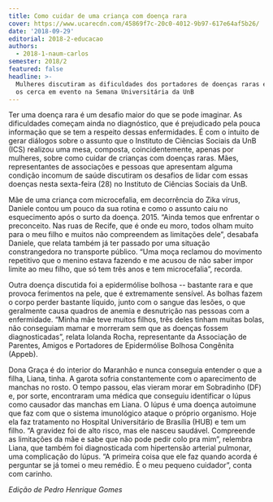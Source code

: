 ```yaml
---
title: Como cuidar de uma criança com doença rara
cover: https://www.ucarecdn.com/45869f7c-20c0-4012-9b97-617e64af5b26/
date: '2018-09-29'
editorial: 2018-2-educacao
authors:
  - 2018-1-naum-carlos
semester: 2018/2
featured: false
headline: >-
  Mulheres discutiram as dificuldades dos portadores de doenças raras e de quem
  os cerca em evento na Semana Universitária da UnB
---
```

Ter uma doença rara é um desafio maior do que se pode imaginar. As dificuldades começam ainda no diagnóstico, que é prejudicado pela pouca informação que se tem a respeito dessas enfermidades. É com o intuito de gerar diálogos sobre o assunto que o Instituto de Ciências Sociais da UnB (ICS) realizou uma mesa, composta, coincidentemente, apenas por mulheres, sobre como cuidar de crianças com doenças raras. Mães, representantes de associações e pessoas que apresentam alguma condição incomum de saúde discutiram os desafios de lidar com essas doenças nesta sexta-feira (28) no Instituto de Ciências Sociais da UnB.

Mãe de uma criança com microcefalia, em decorrência do Zika vírus, Daniele contou um pouco da sua rotina e como o assunto caiu no esquecimento após o surto da doença. 2015. “Ainda temos que enfrentar o preconceito. Nas ruas de Recife, que é onde eu moro, todos olham muito para o meu filho e muitos não compreendem as limitações dele”, desabafa Daniele, que relata também já ter passado por uma situação constrangedora no transporte público. “Uma moça reclamou do movimento repetitivo que o menino estava fazendo e me acusou de não saber impor limite ao meu filho, que só tem três anos e tem microcefalia”, recorda.

Outra doença discutida foi a epidermólise bolhosa -- bastante rara e que provoca ferimentos na pele, que é extremamente sensível. As bolhas fazem o corpo perder bastante líquido, junto com o sangue das lesões, o que geralmente causa quadros de anemia e desnutrição nas pessoas com a enfermidade. “Minha mãe teve muitos filhos, três deles tinham muitas bolas, não conseguiam mamar e morreram sem que as doenças fossem diagnosticadas”, relata Iolanda Rocha, representante da Associação de Parentes, Amigos e Portadores de Epidermólise Bolhosa Congênita (Appeb).

Dona Graça é do interior do Maranhão e nunca conseguia entender o que a filha, Liana, tinha. A garota sofria constantemente com o aparecimento de manchas no rosto. O tempo passou, elas vieram morar em Sobradinho (DF) e, por sorte, encontraram uma médica que conseguiu identificar o lúpus como causador das manchas em Liana. O lúpus é uma doença autoimune que faz com que o sistema imunológico ataque o próprio organismo. Hoje ela faz tratamento no Hospital Universitário de Brasília (HUB) e tem um filho. “A gravidez foi de alto risco, mas ele nasceu saudável. Compreende as limitações da mãe e sabe que não pode pedir colo pra mim”, relembra Liana, que também foi diagnosticada com hipertensão arterial pulmonar, uma complicação do lúpus. “A primeira coisa que ele faz quando acorda é perguntar se já tomei o meu remédio. É o meu pequeno cuidador”, conta com carinho.



_Edição de Pedro Henrique Gomes_
